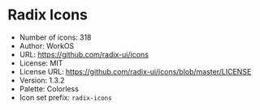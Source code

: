 # Radix Icons

- Number of icons: 318
- Author: WorkOS
- URL: https://github.com/radix-ui/icons
- License: MIT
- License URL: https://github.com/radix-ui/icons/blob/master/LICENSE
- Version: 1.3.2
- Palette: Colorless
- Icon set prefix: `radix-icons`
